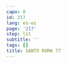 ```yaml
---
capo: 0
id: 217
lang: es-es
page: '217'
step: lit
subtitle: ''
tags: []
title: SANTO ROMA 77
---
```

